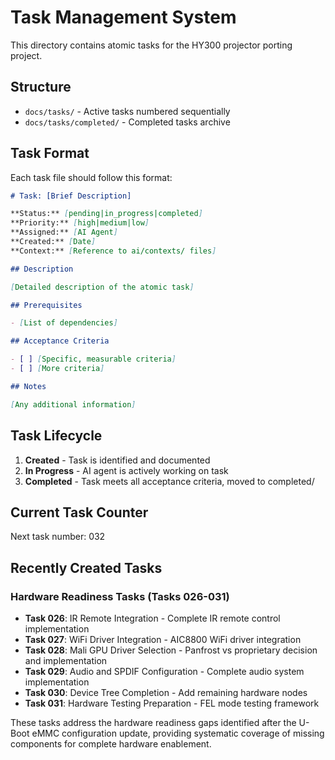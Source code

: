 # Task Management System

This directory contains atomic tasks for the HY300 projector porting project.

## Structure

- `docs/tasks/` - Active tasks numbered sequentially
- `docs/tasks/completed/` - Completed tasks archive

## Task Format

Each task file should follow this format:

```markdown
# Task: [Brief Description]

**Status:** [pending|in_progress|completed]
**Priority:** [high|medium|low]
**Assigned:** [AI Agent]
**Created:** [Date]
**Context:** [Reference to ai/contexts/ files]

## Description

[Detailed description of the atomic task]

## Prerequisites

- [List of dependencies]

## Acceptance Criteria

- [ ] [Specific, measurable criteria]
- [ ] [More criteria]

## Notes

[Any additional information]
```

## Task Lifecycle

1. **Created** - Task is identified and documented
2. **In Progress** - AI agent is actively working on task
3. **Completed** - Task meets all acceptance criteria, moved to completed/

## Current Task Counter

Next task number: 032

## Recently Created Tasks

### Hardware Readiness Tasks (Tasks 026-031)
- **Task 026**: IR Remote Integration - Complete IR remote control implementation
- **Task 027**: WiFi Driver Integration - AIC8800 WiFi driver integration
- **Task 028**: Mali GPU Driver Selection - Panfrost vs proprietary decision and implementation
- **Task 029**: Audio and SPDIF Configuration - Complete audio system implementation
- **Task 030**: Device Tree Completion - Add remaining hardware nodes
- **Task 031**: Hardware Testing Preparation - FEL mode testing framework

These tasks address the hardware readiness gaps identified after the U-Boot eMMC configuration update, providing systematic coverage of missing components for complete hardware enablement.